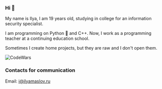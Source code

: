 ### Hi 👋

My name is Ilya, I am 19 years old, studying in college for an information security specialist. 

I am programming on Python :snake: and C++. Now, I work as a programming teacher at a continuing education school.

Sometimes I create home projects, but they are raw and I don't open them.


![CodeWars](https://www.codewars.com/users/mipnorip/badges/large)


### Contacts for communication

Email: i@ilyamaslov.ru
